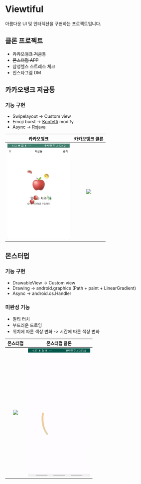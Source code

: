 # Viewtiful
아름다운 UI 및 인터렉션을 구현하는 프로젝트입니다.

## 클론 프로젝트
- ~~카카오뱅크 저금통~~
- ~~몬스터펍 APP~~
- 삼성헬스 스트레스 체크
- 인스타그램 DM

## 카카오뱅크 저금통
### 기능 구현
- Swipelayout -> Custom view
- Emoji burst -> [Konfetti](https://github.com/DanielMartinus/Konfetti) modify
- Async -> [Rxjava](https://github.com/search?q=rxjava)

| 카카오뱅크 | 카카오뱅크 클론 |
| :---: | :---: |
|<img src="./resource/kakaopiggybank.gif" width="200"> | <img src="./resource/kakaopiggybank_clone.gif" width="200"> |


## 몬스터펍
### 기능 구현
- DrawableView -> Custom view
- Drawing -> android.graphics (Path + paint + LinearGradient)
- Async -> android.os.Handler

### 미완성 기능
- 멀티 터치
- 부드러운 드로잉
- 위치에 따른 색상 변화 -> 시간에 따른 색상 변화

| 몬스터펍 | 몬스터펍 클론 |
| :---: | :---: |
|<img src="./resource/monsterpub.gif" width="200"> |<img src="./resource/monsterpub_clone.gif" width="200"> |

